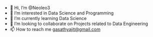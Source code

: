 - 👋 Hi, I’m @Neoleo3
- 👀 I’m interested in Data Science and Programming
- 🌱 I’m currently learning Data Science
- 👀 I’m looking to collaborate on Projects related to Data Engineering
- 📫 How to reach me gasathyajit@gmail.com

<!---
Neoleo3/Neoleo3 is a ✨ special ✨ repository because its `README.md` (this file) appears on your GitHub profile.
You can click the Preview link to take a look at your changes.
--->
